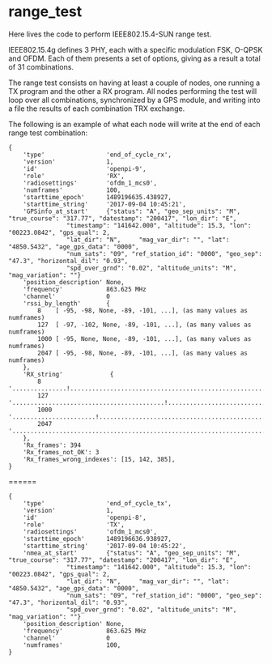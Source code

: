 # range_test
Here lives the code to perform IEEE802.15.4-SUN range test.

IEEE802.15.4g defines 3 PHY, each with a specific modulation FSK, O-QPSK and OFDM. Each of them presents a set of options, giving as a result a total of 31 combinations. 

The range test consists on having at least a couple of nodes, one running a TX program and the other a RX program. All nodes performing the test will loop over all combinations, synchronized by a GPS module, and writing into a file the results of each combination TRX exchange.

The following is an example of what each node will write at the end of each range test combination:

```
{
    'type'                 'end_of_cycle_rx',
    'version'              1,
    'id'                   'openpi-9',
    'role'                 'RX',
    'radiosettings'        'ofdm_1_mcs0',
    'numframes'            100,
    'starttime_epoch'      1489196635.438927,
    'starttime_string'     '2017-09-04 10:45:21',
    'GPSinfo_at_start'     {"status": "A", "geo_sep_units": "M", "true_course": "317.77", "datestamp": "200417", "lon_dir": "E",
				"timestamp": "141642.000", "altitude": 15.3, "lon": "00223.0842", "gps_qual": 2, 
				"lat_dir": "N", 	"mag_var_dir": "", "lat": "4850.5432", "age_gps_data": "0000", 
				"num_sats": "09", "ref_station_id": "0000", "geo_sep": "47.3", "horizontal_dil": "0.93", 
				"spd_over_grnd": "0.02", "altitude_units": "M", "mag_variation": ""}
    'position_description' None,
    'frequency'            863.625 MHz
    'channel'              0
    'rssi_by_length'       {
        8    [ -95, -98, None, -89, -101, ...], (as many values as numframes)
        127  [ -97, -102, None, -89, -101, ...], (as many values as numframes)
        1000 [ -95, None, None, -89, -101, ...], (as many values as numframes)
        2047 [ -95, -98, None, -89, -101, ...], (as many values as numframes)
    },
    'RX_string'             {
        8    '...............!.......................................................!............................',
        127  '..........................................!.........................................................',
        1000 '.......................!............................................................................',
        2047 '................................................................................!....!..............'
    },
    'Rx_frames': 394
    'Rx_frames_not_OK': 3
    'Rx_frames_wrong_indexes': [15, 142, 385], 
}
``` 
======

```
{
    'type'                 'end_of_cycle_tx',
    'version'              1,
    'id'                   'openpi-8',
    'role'                 'TX',
    'radiosettings'        'ofdm_1_mcs0',
    'starttime_epoch'      1489196636.938927,
    'starttime_string'     '2017-09-04 10:45:22',
    'nmea_at_start'        {"status": "A", "geo_sep_units": "M", "true_course": "317.77", "datestamp": "200417", "lon_dir": "E",
				"timestamp": "141642.000", "altitude": 15.3, "lon": "00223.0842", "gps_qual": 2, 
				"lat_dir": "N", 	"mag_var_dir": "", "lat": "4850.5432", "age_gps_data": "0000", 
				"num_sats": "09", "ref_station_id": "0000", "geo_sep": "47.3", "horizontal_dil": "0.93", 
				"spd_over_grnd": "0.02", "altitude_units": "M", "mag_variation": ""}
    'position_description' None,
    'frequency'            863.625 MHz
    'channel'              0
    'numframes'            100,
}
```
